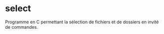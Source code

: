# select

Programme en C permettant la sélection de fichiers et de dossiers en invité de commandes.
